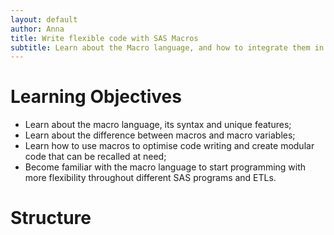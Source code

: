 ```yaml
--- 
layout: default
author: Anna
title: Write flexible code with SAS Macros
subtitle: Learn about the Macro language, and how to integrate them in your program to write flexible and modular code.
--- 
```



# Learning Objectives 

* Learn about the macro language, its syntax and unique features;
* Learn about the difference between macros and macro variables;
* Learn how to use macros to optimise code writing and create modular code that can be recalled at need;
* Become familiar with the macro language to start programming with more flexibility throughout different SAS programs and ETLs.


# Structure


